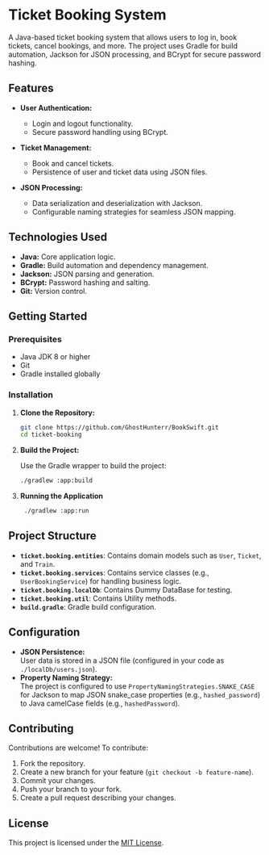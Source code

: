 # Ticket Booking System

A Java-based ticket booking system that allows users to log in, book tickets, cancel bookings, and more. The project uses Gradle for build automation, Jackson for JSON processing, and BCrypt for secure password hashing.

## Features

- **User Authentication:**  
  - Login and logout functionality.
  - Secure password handling using BCrypt.
  
- **Ticket Management:**  
  - Book and cancel tickets.
  - Persistence of user and ticket data using JSON files.
  
- **JSON Processing:**  
  - Data serialization and deserialization with Jackson.
  - Configurable naming strategies for seamless JSON mapping.

## Technologies Used

- **Java:** Core application logic.
- **Gradle:** Build automation and dependency management.
- **Jackson:** JSON parsing and generation.
- **BCrypt:** Password hashing and salting.
- **Git:** Version control.

## Getting Started

### Prerequisites

- Java JDK 8 or higher
- Git
- Gradle installed globally

### Installation

1. **Clone the Repository:**

   ```bash
   git clone https://github.com/GhostHunterr/BookSwift.git
   cd ticket-booking
   ```

2. **Build the Project:**

   Use the Gradle wrapper to build the project:
   
   ```bash
   ./gradlew :app:build
   ```

3.  **Running the Application**

    ```bash
     ./gradlew :app:run
    ```

## Project Structure

- **`ticket.booking.entities`**: Contains domain models such as `User`, `Ticket`, and `Train`.
- **`ticket.booking.services`**: Contains service classes (e.g., `UserBookingService`) for handling business logic.
- **`ticket.booking.localDb`**: Contains Dummy DataBase for testing.
- **`ticket.booking.util`**: Contains Utility methods.
- **`build.gradle`**: Gradle build configuration.

## Configuration

- **JSON Persistence:**  
  User data is stored in a JSON file (configured in your code as `./localDb/users.json`).  
- **Property Naming Strategy:**  
  The project is configured to use `PropertyNamingStrategies.SNAKE_CASE` for Jackson to map JSON snake_case properties (e.g., `hashed_password`) to Java camelCase fields (e.g., `hashedPassword`).


## Contributing

Contributions are welcome! To contribute:

1. Fork the repository.
2. Create a new branch for your feature (`git checkout -b feature-name`).
3. Commit your changes.
4. Push your branch to your fork.
5. Create a pull request describing your changes.

## License

This project is licensed under the [MIT License](LICENSE).
